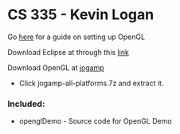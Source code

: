 # CS 335 - Kevin Logan

Go [here](https://solarianprogrammer.com/2014/12/08/getting-started-jogl-java-opengl-eclipse/) for a guide on setting up OpenGL

Download Eclipse at through this [link](http://www.eclipse.org/downloads/packages/eclipse-ide-java-ee-developers/marsr)

Download OpenGL at [jogamp](http://jogamp.org/wiki/index.php/Downloading_and_installing_JOGL)
* Click jogamp-all-platforms.7z and extract it. 

### Included:
* openglDemo - Source code for OpenGL Demo
